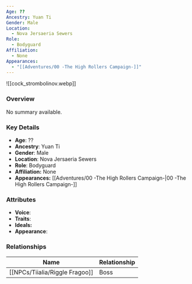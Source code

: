 ```yaml
---
Age: ??
Ancestry: Yuan Ti
Gender: Male
Location:
  - Nova Jersaeria Sewers
Role:
  - Bodyguard
Affiliation:
  - None
Appearances:
  - "[[Adventures/00 -The High Rollers Campaign-]]"
---
```


![[cock_strombolinov.webp]]

### Overview
No summary available.

### Key Details
- **Age**: ??
- **Ancestry**: Yuan Ti
- **Gender**: Male
- **Location**: Nova Jersaeria Sewers
- **Role**: Bodyguard
- **Affiliation:** None
- **Appearances:** [[Adventures/00 -The High Rollers Campaign-\|00 -The High Rollers Campaign-]]

### Attributes
- **Voice**: 
- **Traits**: 
- **Ideals:** 
- **Appearance**:

### Relationships

| Name              | Relationship |
| ----------------- | ------------ |
| [[NPCs/Tiialia/Riggle Fragoo]] | Boss         |
